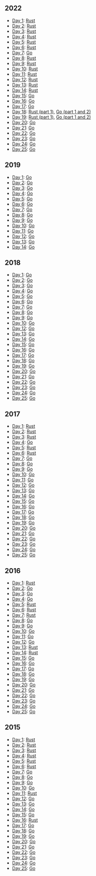 ## 2022

* [Day 1](https://adventofcode.com/2022/day/1): [Rust](2022/day1-rust/src/lib.rs)
* [Day 2](https://adventofcode.com/2022/day/2): [Rust](2022/day2-rust/src/lib.rs)
* [Day 3](https://adventofcode.com/2022/day/3): [Rust](2022/day3-rust/src/lib.rs)
* [Day 4](https://adventofcode.com/2022/day/4): [Rust](2022/day4-rust/src/lib.rs)
* [Day 5](https://adventofcode.com/2022/day/5): [Rust](2022/day5-rust/src/lib.rs)
* [Day 6](https://adventofcode.com/2022/day/6): [Rust](2022/day6-rust/src/lib.rs)
* [Day 7](https://adventofcode.com/2022/day/7): [Go](2022/day7-go/main.go)
* [Day 8](https://adventofcode.com/2022/day/8): [Rust](2022/day8-rust/src/lib.rs)
* [Day 9](https://adventofcode.com/2022/day/9): [Rust](2022/day9-rust/src/lib.rs)
* [Day 10](https://adventofcode.com/2022/day/10): [Rust](2022/day10-rust/src/lib.rs)
* [Day 11](https://adventofcode.com/2022/day/11): [Rust](2022/day11-rust/src/lib.rs)
* [Day 12](https://adventofcode.com/2022/day/12): [Rust](2022/day12-rust/src/lib.rs)
* [Day 13](https://adventofcode.com/2022/day/13): [Rust](2022/day13-rust/src/lib.rs)
* [Day 14](https://adventofcode.com/2022/day/14): [Rust](2022/day14-rust/src/lib.rs)
* [Day 15](https://adventofcode.com/2022/day/15): [Go](2022/day15-go/main.go)
* [Day 16](https://adventofcode.com/2022/day/16): [Go](2022/day16-go/main.go)
* [Day 17](https://adventofcode.com/2022/day/16): [Go](2022/day17-go/main.go)
* [Day 18](https://adventofcode.com/2022/day/16): [Rust (part 1)](2022/day18-rust/src/lib.rs), [Go (part 1 and 2)](2022/day18-go/main.go)
* [Day 19](https://adventofcode.com/2022/day/19): [Rust (part 1)](2022/day19-rust/src/lib.rs), [Go (part 1 and 2)](2022/day19-go/main.go)
* [Day 20](https://adventofcode.com/2022/day/20): [Go](2022/day20-go/main.go)
* [Day 21](https://adventofcode.com/2022/day/21): [Go](2022/day21-go/main.go)
* [Day 22](https://adventofcode.com/2022/day/22): [Go](2022/day22-go/main.go)
* [Day 23](https://adventofcode.com/2022/day/23): [Go](2022/day23-go/main.go)
* [Day 24](https://adventofcode.com/2022/day/24): [Go](2022/day24-go/main.go)
* [Day 25](https://adventofcode.com/2022/day/25): [Go](2022/day25-go/main.go)

## 2019

* [Day 1](https://adventofcode.com/2019/day/1): [Go](2019/day1-go/main.go)
* [Day 2](https://adventofcode.com/2019/day/2): [Go](2019/day2-go/main.go)
* [Day 3](https://adventofcode.com/2019/day/3): [Go](2019/day3-go/main.go)
* [Day 4](https://adventofcode.com/2019/day/4): [Go](2019/day4-go/main.go)
* [Day 5](https://adventofcode.com/2019/day/5): [Go](2019/day5-go/main.go)
* [Day 6](https://adventofcode.com/2019/day/6): [Go](2019/day6-go/main.go)
* [Day 7](https://adventofcode.com/2019/day/7): [Go](2019/day7-go/main.go)
* [Day 8](https://adventofcode.com/2019/day/8): [Go](2019/day8-go/main.go)
* [Day 9](https://adventofcode.com/2019/day/9): [Go](2019/day9-go/main.go)
* [Day 10](https://adventofcode.com/2019/day/10): [Go](2019/day10-go/main.go)
* [Day 11](https://adventofcode.com/2019/day/11): [Go](2019/day11-go/main.go)
* [Day 12](https://adventofcode.com/2019/day/12): [Go](2019/day12-go/main.go)
* [Day 13](https://adventofcode.com/2019/day/13): [Go](2019/day13-go/main.go)
* [Day 14](https://adventofcode.com/2019/day/14): [Go](2019/day14-go/main.go)

## 2018

* [Day 1](https://adventofcode.com/2018/day/1): [Go](2018/day1-go/main.go)
* [Day 2](https://adventofcode.com/2018/day/2): [Go](2018/day2-go/main.go)
* [Day 3](https://adventofcode.com/2018/day/3): [Go](2018/day3-go/main.go)
* [Day 4](https://adventofcode.com/2018/day/4): [Go](2018/day4-go/main.go)
* [Day 5](https://adventofcode.com/2018/day/5): [Go](2018/day5-go/main.go)
* [Day 6](https://adventofcode.com/2018/day/6): [Go](2018/day6-go/main.go)
* [Day 7](https://adventofcode.com/2018/day/7): [Go](2018/day7-go/main.go)
* [Day 8](https://adventofcode.com/2018/day/8): [Go](2018/day8-go/main.go)
* [Day 9](https://adventofcode.com/2018/day/9): [Go](2018/day9-go/main.go)
* [Day 10](https://adventofcode.com/2018/day/10): [Go](2018/day10-go/main.go)
* [Day 12](https://adventofcode.com/2018/day/12): [Go](2018/day12-go/main.go)
* [Day 13](https://adventofcode.com/2018/day/13): [Go](2018/day13-go/main.go)
* [Day 14](https://adventofcode.com/2018/day/14): [Go](2018/day14-go/main.go)
* [Day 15](https://adventofcode.com/2018/day/15): [Go](2018/day15-go/main.go)
* [Day 16](https://adventofcode.com/2018/day/16): [Go](2018/day16-go/main.go)
* [Day 17](https://adventofcode.com/2018/day/17): [Go](2018/day17-go/main.go)
* [Day 18](https://adventofcode.com/2018/day/18): [Go](2018/day18-go/main.go)
* [Day 19](https://adventofcode.com/2018/day/19): [Go](2018/day19-go/main.go)
* [Day 20](https://adventofcode.com/2018/day/20): [Go](2018/day20-go/main.go)
* [Day 21](https://adventofcode.com/2018/day/21): [Go](2018/day21-go/main.go)
* [Day 22](https://adventofcode.com/2018/day/22): [Go](2018/day22-go/main.go)
* [Day 23](https://adventofcode.com/2018/day/23): [Go](2018/day23-go/main.go)
* [Day 24](https://adventofcode.com/2018/day/24): [Go](2018/day24-go/main.go)
* [Day 25](https://adventofcode.com/2018/day/25): [Go](2018/day25-go/main.go)

## 2017

* [Day 1](https://adventofcode.com/2017/day/1): [Rust](2017/day1-rust/src/lib.rs)
* [Day 2](https://adventofcode.com/2017/day/2): [Rust](2017/day2-rust/src/lib.rs)
* [Day 3](https://adventofcode.com/2017/day/3): [Rust](2017/day3-rust/src/lib.rs)
* [Day 4](https://adventofcode.com/2017/day/4): [Go](2017/day4-go/main.go)
* [Day 5](https://adventofcode.com/2017/day/5): [Rust](2017/day5-rust/src/lib.rs)
* [Day 6](https://adventofcode.com/2017/day/6): [Rust](2017/day6-rust/src/lib.rs)
* [Day 7](https://adventofcode.com/2017/day/7): [Go](2017/day7-go/main.go)
* [Day 8](https://adventofcode.com/2017/day/8): [Go](2017/day8-go/main.go)
* [Day 9](https://adventofcode.com/2017/day/9): [Go](2017/day9-go/main.go)
* [Day 10](https://adventofcode.com/2017/day/10): [Go](2017/day10-go/main.go)
* [Day 11](https://adventofcode.com/2017/day/11): [Go](2017/day11-go/main.go)
* [Day 12](https://adventofcode.com/2017/day/12): [Go](2017/day12-go/main.go)
* [Day 13](https://adventofcode.com/2017/day/13): [Go](2017/day13-go/main.go)
* [Day 14](https://adventofcode.com/2017/day/14): [Go](2017/day14-go/main.go)
* [Day 15](https://adventofcode.com/2017/day/15): [Go](2017/day15-go/main.go)
* [Day 16](https://adventofcode.com/2017/day/16): [Go](2017/day16-go/main.go)
* [Day 17](https://adventofcode.com/2017/day/17): [Go](2017/day17-go/main.go)
* [Day 18](https://adventofcode.com/2017/day/18): [Go](2017/day18-go/main.go)
* [Day 19](https://adventofcode.com/2017/day/19): [Go](2017/day19-go/main.go)
* [Day 20](https://adventofcode.com/2017/day/20): [Go](2017/day20-go/main.go)
* [Day 21](https://adventofcode.com/2017/day/21): [Go](2017/day21-go/main.go)
* [Day 22](https://adventofcode.com/2017/day/22): [Go](2017/day22-go/main.go)
* [Day 23](https://adventofcode.com/2017/day/23): [Go](2017/day23-go/main.go)
* [Day 24](https://adventofcode.com/2017/day/24): [Go](2017/day24-go/main.go)
* [Day 25](https://adventofcode.com/2017/day/25): [Go](2017/day25-go/main.go)

## 2016

* [Day 1](https://adventofcode.com/2016/day/1): [Rust](2016/day1-rust/src/lib.rs)
* [Day 2](https://adventofcode.com/2016/day/2): [Go](2016/day2-go/main.go)
* [Day 3](https://adventofcode.com/2016/day/3): [Go](2016/day3-go/main.go)
* [Day 4](https://adventofcode.com/2016/day/4): [Go](2016/day4-go/main.go)
* [Day 5](https://adventofcode.com/2016/day/5): [Rust](2016/day5-rust/src/lib.rs)
* [Day 6](https://adventofcode.com/2016/day/6): [Rust](2016/day6-rust/src/lib.rs)
* [Day 7](https://adventofcode.com/2016/day/7): [Rust](2016/day7-rust/src/lib.rs)
* [Day 8](https://adventofcode.com/2016/day/8): [Go](2016/day8-go/main.go)
* [Day 9](https://adventofcode.com/2016/day/9): [Go](2016/day9-go/main.go)
* [Day 10](https://adventofcode.com/2016/day/10): [Go](2016/day10-go/main.go)
* [Day 11](https://adventofcode.com/2016/day/11): [Go](2016/day11-go/main.go)
* [Day 12](https://adventofcode.com/2016/day/12): [Go](2016/day12-go/main.go)
* [Day 13](https://adventofcode.com/2016/day/13): [Rust](2016/day13-rust/src/lib.rs)
* [Day 14](https://adventofcode.com/2016/day/14): [Rust](2016/day14-rust/src/lib.rs)
* [Day 15](https://adventofcode.com/2016/day/15): [Go](2016/day15-go/main.go)
* [Day 16](https://adventofcode.com/2016/day/16): [Go](2016/day16-go/main.go)
* [Day 17](https://adventofcode.com/2016/day/17): [Go](2016/day17-go/main.go)
* [Day 18](https://adventofcode.com/2016/day/18): [Go](2016/day18-go/main.go)
* [Day 19](https://adventofcode.com/2016/day/19): [Go](2016/day19-go/main.go)
* [Day 20](https://adventofcode.com/2016/day/20): [Go](2016/day20-go/main.go)
* [Day 21](https://adventofcode.com/2016/day/21): [Go](2016/day21-go/main.go)
* [Day 22](https://adventofcode.com/2016/day/22): [Go](2016/day22-go/main.go)
* [Day 23](https://adventofcode.com/2016/day/23): [Go](2016/day23-go/main.go)
* [Day 24](https://adventofcode.com/2016/day/24): [Go](2016/day24-go/main.go)
* [Day 25](https://adventofcode.com/2016/day/25): [Go](2016/day25-go/main.go)

## 2015

* [Day 1](https://adventofcode.com/2015/day/1): [Rust](2015/day1-rust/src/lib.rs)
* [Day 2](https://adventofcode.com/2015/day/2): [Rust](2015/day2-rust/src/lib.rs)
* [Day 3](https://adventofcode.com/2015/day/3): [Rust](2015/day3-rust/src/lib.rs)
* [Day 4](https://adventofcode.com/2015/day/4): [Rust](2015/day4-rust/src/lib.rs)
* [Day 5](https://adventofcode.com/2015/day/5): [Rust](2015/day5-rust/src/lib.rs)
* [Day 6](https://adventofcode.com/2015/day/6): [Rust](2015/day6-rust/src/lib.rs)
* [Day 7](https://adventofcode.com/2015/day/7): [Go](2015/day7-go/main.go)
* [Day 8](https://adventofcode.com/2015/day/8): [Go](2015/day8-go/main.go)
* [Day 9](https://adventofcode.com/2015/day/9): [Go](2015/day9-go/main.go)
* [Day 10](https://adventofcode.com/2015/day/10): [Go](2015/day10-go/main.go)
* [Day 11](https://adventofcode.com/2015/day/11): [Rust](2015/day11-rust/src/lib.rs)
* [Day 12](https://adventofcode.com/2015/day/12): [Go](2015/day12-go/main.go)
* [Day 13](https://adventofcode.com/2015/day/13): [Go](2015/day13-go/main.go)
* [Day 14](https://adventofcode.com/2015/day/14): [Go](2015/day14-go/main.go)
* [Day 15](https://adventofcode.com/2015/day/15): [Go](2015/day15-go/main.go)
* [Day 16](https://adventofcode.com/2015/day/16): [Rust](2015/day16-rust/src/lib.rs)
* [Day 17](https://adventofcode.com/2015/day/17): [Go](2015/day17-go/main.go)
* [Day 18](https://adventofcode.com/2015/day/18): [Go](2015/day18-go/main.go)
* [Day 19](https://adventofcode.com/2015/day/19): [Go](2015/day19-go/main.go)
* [Day 20](https://adventofcode.com/2015/day/20): [Go](2015/day20-go/main.go)
* [Day 21](https://adventofcode.com/2015/day/21): [Go](2015/day21-go/main.go)
* [Day 22](https://adventofcode.com/2015/day/22): [Go](2015/day22-go/main.go)
* [Day 23](https://adventofcode.com/2015/day/23): [Go](2015/day23-go/main.go)
* [Day 24](https://adventofcode.com/2015/day/24): [Go](2015/day24-go/main.go)
* [Day 25](https://adventofcode.com/2015/day/25): [Go](2015/day25-go/main.go)
